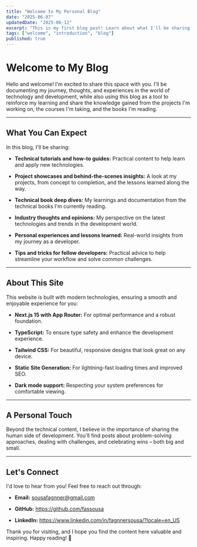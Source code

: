 ```yaml
---
title: "Welcome to My Personal Blog"
date: "2025-06-07"
updatedDate: "2025-06-12"
excerpt: "This is my first blog post! Learn about what I'll be sharing here and what you can expect from this blog."
tags: ["welcome", "introduction", "blog"]
published: true
---
```


# Welcome to My Blog

Hello and welcome! I'm excited to share this space with you. I'll be documenting my journey, thoughts, and experiences in the world of technology and development, while also using this blog as a tool to reinforce my learning and share the knowledge gained from the projects I'm working on, the courses I'm taking, and the books I'm reading.



---



## What You Can Expect

In this blog, I'll be sharing:



* **Technical tutorials and how-to guides:** Practical content to help learn and apply new technologies.

* **Project showcases and behind-the-scenes insights:** A look at my projects, from concept to completion, and the lessons learned along the way.

* **Technical book deep dives:** My learnings and documentation from the technical books I'm currently reading.

* **Industry thoughts and opinions:** My perspective on the latest technologies and trends in the development world.

* **Personal experiences and lessons learned:** Real-world insights from my journey as a developer.

* **Tips and tricks for fellow developers:** Practical advice to help streamline your workflow and solve common challenges.



---



## About This Site

This website is built with modern technologies, ensuring a smooth and enjoyable experience for you:



* **Next.js 15 with App Router:** For optimal performance and a robust foundation.

* **TypeScript:** To ensure type safety and enhance the development experience.

* **Tailwind CSS:** For beautiful, responsive designs that look great on any device.

* **Static Site Generation:** For lightning-fast loading times and improved SEO.

* **Dark mode support:** Respecting your system preferences for comfortable viewing.



---



## A Personal Touch

Beyond the technical content, I believe in the importance of sharing the human side of development. You'll find posts about problem-solving approaches, dealing with challenges, and celebrating wins – both big and small.



---



## Let's Connect

I'd love to hear from you! Feel free to reach out through:



* **Email:** sousafagnner@gmail.com

* **GitHub:** https://github.com/fassousa

* **LinkedIn:** https://www.linkedin.com/in/fagnnersousa/?locale=en_US



Thank you for visiting, and I hope you find the content here valuable and inspiring. Happy reading! 📖